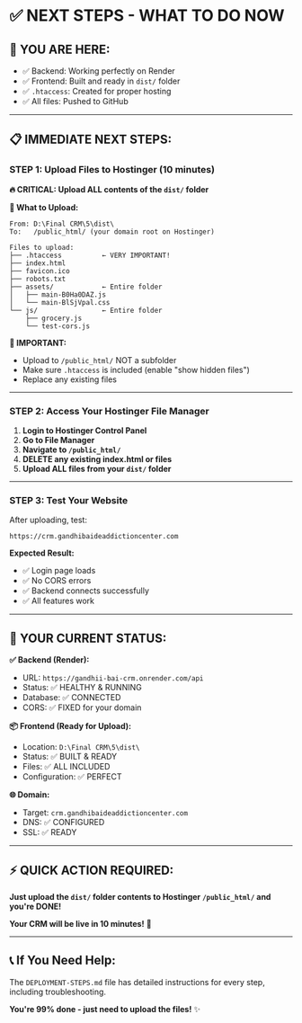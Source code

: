 # ✅ NEXT STEPS - WHAT TO DO NOW

## 🎯 **YOU ARE HERE:**
- ✅ Backend: Working perfectly on Render
- ✅ Frontend: Built and ready in `dist/` folder
- ✅ `.htaccess`: Created for proper hosting
- ✅ All files: Pushed to GitHub

---

## 📋 **IMMEDIATE NEXT STEPS:**

### **STEP 1: Upload Files to Hostinger (10 minutes)**

**🔥 CRITICAL: Upload ALL contents of the `dist/` folder**

**📂 What to Upload:**
```
From: D:\Final CRM\5\dist\
To:   /public_html/ (your domain root on Hostinger)

Files to upload:
├── .htaccess          ← VERY IMPORTANT!
├── index.html         
├── favicon.ico        
├── robots.txt         
├── assets/            ← Entire folder
│   ├── main-B0Ha0DAZ.js
│   └── main-BlSjVpal.css
└── js/                ← Entire folder
    ├── grocery.js
    └── test-cors.js
```

**🚨 IMPORTANT:**
- Upload to `/public_html/` NOT a subfolder
- Make sure `.htaccess` is included (enable "show hidden files")
- Replace any existing files

---

### **STEP 2: Access Your Hostinger File Manager**

1. **Login to Hostinger Control Panel**
2. **Go to File Manager**
3. **Navigate to `/public_html/`**
4. **DELETE any existing index.html or files**
5. **Upload ALL files from your `dist/` folder**

---

### **STEP 3: Test Your Website**

After uploading, test:
```
https://crm.gandhibaideaddictioncenter.com
```

**Expected Result:**
- ✅ Login page loads
- ✅ No CORS errors 
- ✅ Backend connects successfully
- ✅ All features work

---

## 🔧 **YOUR CURRENT STATUS:**

**✅ Backend (Render):**
- URL: `https://gandhii-bai-crm.onrender.com/api`
- Status: ✅ HEALTHY & RUNNING
- Database: ✅ CONNECTED
- CORS: ✅ FIXED for your domain

**📦 Frontend (Ready for Upload):**
- Location: `D:\Final CRM\5\dist\`
- Status: ✅ BUILT & READY
- Files: ✅ ALL INCLUDED
- Configuration: ✅ PERFECT

**🌐 Domain:**
- Target: `crm.gandhibaideaddictioncenter.com`
- DNS: ✅ CONFIGURED
- SSL: ✅ READY

---

## ⚡ **QUICK ACTION REQUIRED:**

**Just upload the `dist/` folder contents to Hostinger `/public_html/` and you're DONE!**

**Your CRM will be live in 10 minutes!** 🚀

---

## 📞 **If You Need Help:**

The `DEPLOYMENT-STEPS.md` file has detailed instructions for every step, including troubleshooting.

**You're 99% done - just need to upload the files!** ✨

